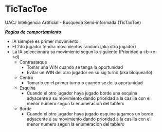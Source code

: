 # TicTacToe
UACJ Inteligencia Artificial - Busqueda Semi-informada (TicTacToe)


***Reglas de comportamiento***
- IA siempre es primer movimiento  
- El 2do jugador tendra movimientos random (aka otro jugador)  
- La IA seleccionara su movimiento segun lo siguiente (Prioridad a->b->c->d)
  - Contraataque  
    - Tomar una WIN cuando se tenga la oportunidad
    - Evitar un WIN del otro jugador en su sig turno (aka bloquearlo)
  - Centro  
    - Tomarlo en el primer turno o cuando se de la oportunidad
  - Esquina  
    - Cuando el otro jugador haya jugado borde una esquina adyacente a su movimiento dando prioridad a la casilla con el menor numero segun la enumeracion del tablero
  - Borde  
    - Cuando el otro jugador haya jugado esquina jugamos un borde adyacente a su movimiento dando prioridad a la casilla con el menor numero segun la enumeracion del tablero  
